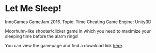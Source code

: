 # Let Me Sleep!

InnoGames GameJam 2016.
Topic: Time Cheating
Game Engine: Unity3D

Moorhuhn-like shooter/clicker game in which you need to maximize your sleeping time before the alarm rings!

You can view the gamepage and find a download link [here](https://igjam.eu/jams/igjam-10/287/).